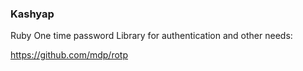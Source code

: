 ### Kashyap

Ruby One time password Library for authentication and other needs:

https://github.com/mdp/rotp
